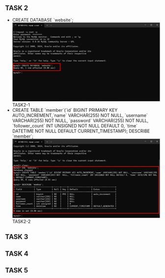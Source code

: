 ## TASK 2
- CREATE DATABASE \`website\`;
<img src="./Screenshot/TASK 2/TASK2-1.jpg">TASK2-1</img>
- CREATE TABLE \`member\`(\`id\` BIGINT PRIMARY KEY AUTO_INCREMENT,\`name\` VARCHAR(255) NOT NULL, \`username\` VARCHAR(255) NOT NULL, \`password\` VARCHAR(255) NOT  NULL, \`follower_count\` INT UNSIGNED NOT NULL DEFAULT 0, \`time\` DATETIME NOT NULL DEFAULT CURRENT_TIMESTAMP);
DESCRIBE \`member\`;
<img src="./Screenshot/TASK 2/TASK2-2.jpg">TASK2-2</img>
## TASK 3
## TASK 4
## TASK 5
